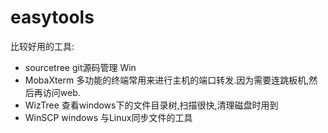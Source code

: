 # easytools

比较好用的工具:
* sourcetree git源码管理 Win
* MobaXterm 多功能的终端常用来进行主机的端口转发.因为需要连跳板机,然后再访问web.
* WizTree 查看windows下的文件目录树,扫描很快,清理磁盘时用到
* WinSCP  windows 与Linux同步文件的工具
